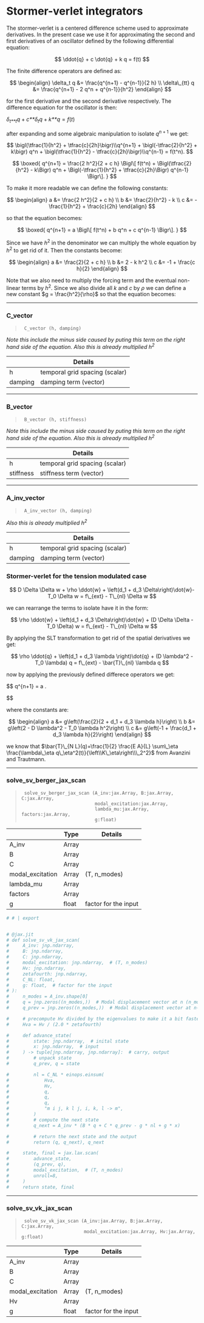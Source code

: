 # Stormer-verlet integrators


<!-- WARNING: THIS FILE WAS AUTOGENERATED! DO NOT EDIT! -->

The stormer-verlet is a centered difference scheme used to approximate
derivatives. In the present case we use it for approximating the second
and first derivatives of an oscillator defined by the following
differential equation:

$$
\ddot{q} + c \dot{q} + k q = f(t)
$$

The finite difference operators are defined as:

$$
\begin{align}
\delta_t q &= \frac{q^{n+1} - q^{n-1}}{2 h} \\
\delta\_{tt} q &= \frac{q^{n+1} - 2 q^n + q^{n-1}}{h^2}
\end{align}
$$

for the first derivative and the second derivative respectively. The
difference equation for the oscillator is then:

*δ*<sub>*t**t*</sub>*q* + *c**δ*<sub>*t*</sub>*q* + *k**q* = *f*(*t*)

after expanding and some algebraic manipulation to isolate
*q*<sup>*n* + 1</sup> we get:

$$
\bigl(\tfrac{1}{h^2} + \tfrac{c}{2h}\bigr)\\q^{n+1} +
\bigl(-\tfrac{2}{h^2} + k\bigr) q^n +
\bigl(\tfrac{1}{h^2} - \tfrac{c}{2h}\bigr)\\q^{n-1} =
f(t^n).
$$

$$
\boxed{
q^{n+1} = \frac{2 h^2}{2 + c h}
\Bigl\[
f(t^n) + \Bigl(\tfrac{2}{h^2} - k\Bigr) q^n +
\Bigl(-\tfrac{1}{h^2} + \tfrac{c}{2h}\Bigr) q^{n-1}
\Bigr\].
}
$$

To make it more readable we can define the following constants:

$$
\begin{align}
a &= \frac{2 h^2}{2 + c h} \\
b &= \frac{2}{h^2} - k \\
c &= -\frac{1}{h^2} + \frac{c}{2h}
\end{align}
$$

so that the equation becomes:

$$
\boxed{
q^{n+1} = a \Bigl\[ f(t^n) + b q^n + c q^{n-1} \Bigr\].
}
$$

Since we have *h*<sup>2</sup> in the denominator we can multiply the
whole equation by *h*<sup>2</sup> to get rid of it. Then the constants
become:

$$
\begin{align}
a &= \frac{2}{2 + c h} \\
b &= 2 - k h^2 \\
c &= -1 + \frac{c h}{2}
\end{align}
$$

Note that we also need to multiply the forcing term and the eventual
non-linear terms by *h*<sup>2</sup>. Since we also divide all *k* and
*c* by *ρ* we can define a new constant $g = \frac{h^2}{\rho}$ so that
the equation becomes:

------------------------------------------------------------------------

### C_vector

>      C_vector (h, damping)

*Note this include the minus side caused by puting this term on the
right hand side of the equation. Also this is already multiplied
*h*<sup>2</sup>*

<table>
<thead>
<tr class="header">
<th></th>
<th><strong>Details</strong></th>
</tr>
</thead>
<tbody>
<tr class="odd">
<td>h</td>
<td>temporal grid spacing (scalar)</td>
</tr>
<tr class="even">
<td>damping</td>
<td>damping term (vector)</td>
</tr>
</tbody>
</table>

------------------------------------------------------------------------

### B_vector

>      B_vector (h, stiffness)

*Note this include the minus side caused by puting this term on the
right hand side of the equation. Also this is already multiplied
*h*<sup>2</sup>*

<table>
<thead>
<tr class="header">
<th></th>
<th><strong>Details</strong></th>
</tr>
</thead>
<tbody>
<tr class="odd">
<td>h</td>
<td>temporal grid spacing (scalar)</td>
</tr>
<tr class="even">
<td>stiffness</td>
<td>stiffness term (vector)</td>
</tr>
</tbody>
</table>

------------------------------------------------------------------------

### A_inv_vector

>      A_inv_vector (h, damping)

*Also this is already multiplied *h*<sup>2</sup>*

<table>
<thead>
<tr class="header">
<th></th>
<th><strong>Details</strong></th>
</tr>
</thead>
<tbody>
<tr class="odd">
<td>h</td>
<td>temporal grid spacing (scalar)</td>
</tr>
<tr class="even">
<td>damping</td>
<td>damping term (vector)</td>
</tr>
</tbody>
</table>

### Stormer-verlet for the tension modulated case

$$
D \Delta \Delta w + \rho \ddot{w} + \left(d_1 + d_3 \Delta\right)\dot{w}- T_0 \Delta w = f\_{ext} - T\_{nl} \Delta w
$$

we can rearrange the terms to isolate have it in the form:

$$
\rho \ddot{w} + \left(d_1 + d_3 \Delta\right)\dot{w} + (D \Delta \Delta - T_0 \Delta) w = f\_{ext} - T\_{nl} \Delta w
$$

By applying the SLT transformation to get rid of the spatial derivatives
we get:

$$
\rho \ddot{q} + \left(d_1 + d_3 \lambda \right)\dot{q} + (D \lambda^2 - T_0 \lambda) q = f\_{ext} - \bar{T}\_{nl} \lambda q
$$

now by applying the previously defined differece operators we get:

$$ q^{n+1} = a .

$$

where the constants are:

$$
\begin{align}
a &= g\left(\frac{2}{2 + d_1 + d_3 \lambda h}\right) \\
b &= g\left(2 -  D \lambda^2 - T_0 \lambda h^2\right) \\
c &= g\left(-1 +  \frac{d_1 + d_3 \lambda h}{2}\right)
\end{align}
$$

we know that
$\bar{T}\_{N L}(q)=\frac{1}{2} \frac{E A}{L} \sum\_\eta \frac{\lambda\_\eta q\_\eta^2(t)}{\left\\K\_\eta\right\\\_2^2}$
from Avanzini and Trautmann.

------------------------------------------------------------------------

### solve_sv_berger_jax_scan

>      solve_sv_berger_jax_scan (A_inv:jax.Array, B:jax.Array, C:jax.Array,
>                                modal_excitation:jax.Array,
>                                lambda_mu:jax.Array, factors:jax.Array,
>                                g:float)

<table>
<thead>
<tr class="header">
<th></th>
<th><strong>Type</strong></th>
<th><strong>Details</strong></th>
</tr>
</thead>
<tbody>
<tr class="odd">
<td>A_inv</td>
<td>Array</td>
<td></td>
</tr>
<tr class="even">
<td>B</td>
<td>Array</td>
<td></td>
</tr>
<tr class="odd">
<td>C</td>
<td>Array</td>
<td></td>
</tr>
<tr class="even">
<td>modal_excitation</td>
<td>Array</td>
<td>(T, n_modes)</td>
</tr>
<tr class="odd">
<td>lambda_mu</td>
<td>Array</td>
<td></td>
</tr>
<tr class="even">
<td>factors</td>
<td>Array</td>
<td></td>
</tr>
<tr class="odd">
<td>g</td>
<td>float</td>
<td>factor for the input</td>
</tr>
</tbody>
</table>

``` python
# # | export


# @jax.jit
# def solve_sv_vk_jax_scan(
#     A_inv: jnp.ndarray,
#     B: jnp.ndarray,
#     C: jnp.ndarray,
#     modal_excitation: jnp.ndarray,  # (T, n_modes)
#     Hv: jnp.ndarray,
#     zetafourth: jnp.ndarray,
#     C_NL: float,
#     g: float,  # factor for the input
# ):
#     n_modes = A_inv.shape[0]
#     q = jnp.zeros((n_modes,))  # Modal displacement vector at n (n_modes, 1)
#     q_prev = jnp.zeros((n_modes,))  # Modal displacement vector at n-1

#     # precompute Hv divided by the eigenvalues to make it a bit faster
#     Hva = Hv / (2.0 * zetafourth)

#     def advance_state(
#         state: jnp.ndarray,  # inital state
#         x: jnp.ndarray,  # input
#     ) -> tuple[jnp.ndarray, jnp.ndarray]:  # carry, output
#         # unpack state
#         q_prev, q = state

#         nl = C_NL * einops.einsum(
#             Hva,
#             Hv,
#             q,
#             q,
#             q,
#             "m i j, k l j, i, k, l -> m",
#         )
#         # compute the next state
#         q_next = A_inv * (B * q + C * q_prev - g * nl + g * x)

#         # return the next state and the output
#         return (q, q_next), q_next

#     state, final = jax.lax.scan(
#         advance_state,
#         (q_prev, q),
#         modal_excitation,  # (T, n_modes)
#         unroll=8,
#     )
#     return state, final
```

------------------------------------------------------------------------

### solve_sv_vk_jax_scan

>      solve_sv_vk_jax_scan (A_inv:jax.Array, B:jax.Array, C:jax.Array,
>                            modal_excitation:jax.Array, Hv:jax.Array, g:float)

<table>
<thead>
<tr class="header">
<th></th>
<th><strong>Type</strong></th>
<th><strong>Details</strong></th>
</tr>
</thead>
<tbody>
<tr class="odd">
<td>A_inv</td>
<td>Array</td>
<td></td>
</tr>
<tr class="even">
<td>B</td>
<td>Array</td>
<td></td>
</tr>
<tr class="odd">
<td>C</td>
<td>Array</td>
<td></td>
</tr>
<tr class="even">
<td>modal_excitation</td>
<td>Array</td>
<td>(T, n_modes)</td>
</tr>
<tr class="odd">
<td>Hv</td>
<td>Array</td>
<td></td>
</tr>
<tr class="even">
<td>g</td>
<td>float</td>
<td>factor for the input</td>
</tr>
</tbody>
</table>
